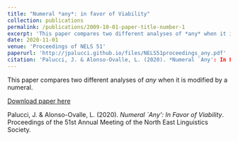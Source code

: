```yaml
---
title: "Numeral *any*: in favor of Viability"
collection: publications
permalink: /publications/2009-10-01-paper-title-number-1
excerpt: 'This paper compares two different analyses of *any* when it is modified by a numeral.'
date: 2020-11-01
venue: 'Proceedings of NELS 51'
paperurl: 'http://jpalucci.github.io/files/NELS51proceedings_any.pdf'
citation: 'Palucci, J. & Alonso-Ovalle, L. (2020). *Numeral `Any': In Favor of Viability*. Proceedings of the 51st Annual Meeting of the North East Linguistics Society.'
---
```


This paper compares two different analyses of *any* when it is modified by a numeral.

[Download paper here](http://jpalucci.github.io/files/NELS51proceedings_any.pdf)

Palucci, J. & Alonso-Ovalle, L. (2020). *Numeral `Any': In Favor of Viability*. Proceedings of the 51st Annual Meeting of the North East Linguistics Society.
